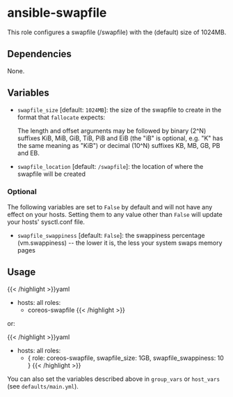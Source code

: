 ansible-swapfile
================

This role configures a swapfile (/swapfile) with the (default) size of 1024MB.

## Dependencies

None.

## Variables

* `swapfile_size` [default: `1024MB`]: the size of the swapfile to create in the format that `fallocate` expects:

    The  length and offset arguments may be followed by binary (2^N) suffixes KiB, MiB, GiB, TiB, PiB and EiB (the "iB" is optional, e.g. "K" has the same meaning as "KiB") or decimal (10^N) suffixes KB, MB, GB, PB and EB.

* `swapfile_location` [default: `/swapfile`]: the location of where the swapfile will be created

### Optional

The following variables are set to `False` by default and will not have any effect on your hosts. Setting them to any value other than `False` will update your hosts' sysctl.conf file.

* `swapfile_swappiness` [default: `False`]: the swappiness percentage (vm.swappiness) -- the lower it is, the less your system swaps memory pages

## Usage

{{< /highlight >}}yaml
- hosts: all
  roles:
    - coreos-swapfile
{{< /highlight >}}

or:

{{< /highlight >}}yaml
- hosts: all
  roles:
    - { role: coreos-swapfile, swapfile_size: 1GB, swapfile_swappiness: 10 }
{{< /highlight >}}

You can also set the variables described above in `group_vars` or `host_vars` (see `defaults/main.yml`).
